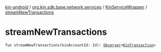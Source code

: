 [kin-android](../../index.md) / [org.kin.sdk.base.network.services](../index.md) / [KinServiceWrapper](index.md) / [streamNewTransactions](./stream-new-transactions.md)

# streamNewTransactions

`fun streamNewTransactions(kinAccountId: Id): `[`Observer`](../../org.kin.sdk.base.tools/-observer/index.md)`<`[`KinTransaction`](../../org.kin.sdk.base.stellar.models/-kin-transaction/index.md)`>`